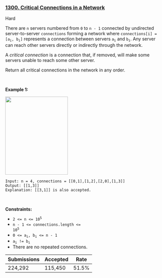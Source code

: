 ### [1300. Critical Connections in a Network](https://leetcode.com/problems/critical-connections-in-a-network/)

Hard

There are `` n `` servers numbered from `` 0 `` to `` n - 1 `` connected by undirected server-to-server `` connections `` forming a network where <code>connections[i] = [a<sub>i</sub>, b<sub>i</sub>]</code> represents a connection between servers <code>a<sub>i</sub></code> and <code>b<sub>i</sub></code>. Any server can reach other servers directly or indirectly through the network.

A _critical connection_ is a connection that, if removed, will make some servers unable to reach some other server.

Return all critical connections in the network in any order.

 

__Example 1:__

<strong><img alt="" src="https://assets.leetcode.com/uploads/2019/09/03/1537_ex1_2.png" style="width: 198px; height: 248px;"/></strong>

```
Input: n = 4, connections = [[0,1],[1,2],[2,0],[1,3]]
Output: [[1,3]]
Explanation: [[3,1]] is also accepted.
```

 

__Constraints:__

*   <code>2 <= n <= 10<sup>5</sup></code>
*   <code>n - 1 <= connections.length <= 10<sup>5</sup></code>
*   <code>0 <= a<sub>i</sub>, b<sub>i</sub> <= n - 1</code>
*   <code>a<sub>i</sub> != b<sub>i</sub></code>
*   There are no repeated connections.

| Submissions    | Accepted     | Rate   |
| -------------- | ------------ | ------ |
| 224,292 | 115,450 | 51.5% |